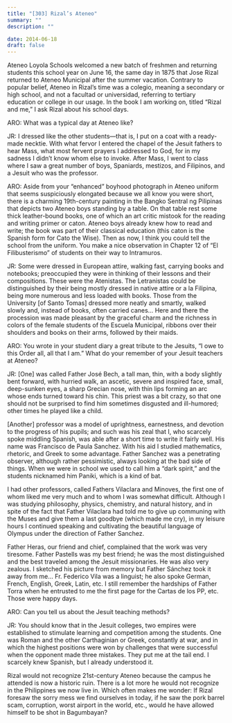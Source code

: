 ```yaml
---
title: "[303] Rizal’s Ateneo"
summary: ""
description: ""

date: 2014-06-18
draft: false
---
```


Ateneo Loyola Schools welcomed a new batch of freshmen and returning students this school year on June 16, the same day in 1875 that Jose Rizal returned to Ateneo Municipal after the summer vacation. Contrary to popular belief, Ateneo in Rizal’s time was a colegio, meaning a secondary or high school, and not a facultad or universidad, referring to tertiary education or college in our usage. In the book I am working on, titled “Rizal and me,” I ask Rizal about his school days.

ARO: What was a typical day at Ateneo like?

JR: I dressed like the other students—that is, I put on a coat with a ready-made necktie. With what fervor I entered the chapel of the Jesuit fathers to hear Mass, what most fervent prayers I addressed to God, for in my sadness I didn’t know whom else to invoke. After Mass, I went to class where I saw a great number of boys, Spaniards, mestizos, and Filipinos, and a Jesuit who was the professor.

ARO: Aside from your “enhanced” boyhood photograph in Ateneo uniform that seems suspiciously elongated because we all know you were short, there is a charming 19th-century painting in the Bangko Sentral ng Pilipinas that depicts two Ateneo boys standing by a table. On that table rest some thick leather-bound books, one of which an art critic mistook for the reading and writing primer or caton. Ateneo boys already knew how to read and write; the book was part of their classical education (this caton is the Spanish form for Cato the Wise). Then as now, I think you could tell the school from the uniform. You make a nice observation in Chapter 12 of “El Filibusterismo” of students on their way to Intramuros.

JR: Some were dressed in European attire, walking fast, carrying books and notebooks; preoccupied they were in thinking of their lessons and their compositions. These were the Atenistas. The Letranistas could be distinguished by their being mostly dressed in native attire or a la Filipina, being more numerous and less loaded with books. Those from the University [of Santo Tomas] dressed more neatly and smartly, walked slowly and, instead of books, often carried canes… Here and there the procession was made pleasant by the graceful charm and the richness in colors of the female students of the Escuela Municipal, ribbons over their shoulders and books on their arms, followed by their maids.

ARO: You wrote in your student diary a great tribute to the Jesuits, “I owe to this Order all, all that I am.” What do your remember of your Jesuit teachers at Ateneo?

JR: [One] was called Father José Bech, a tall man, thin, with a body slightly bent forward, with hurried walk, an ascetic, severe and inspired face, small, deep-sunken eyes, a sharp Grecian nose, with thin lips forming an arc whose ends turned toward his chin. This priest was a bit crazy, so that one should not be surprised to find him sometimes disgusted and ill-humored; other times he played like a child.

[Another] professor was a model of uprightness, earnestness, and devotion to the progress of his pupils; and such was his zeal that I, who scarcely spoke middling Spanish, was able after a short time to write it fairly well. His name was Francisco de Paula Sanchez. With his aid I studied mathematics, rhetoric, and Greek to some advantage. Father Sanchez was a penetrating observer, although rather pessimistic, always looking at the bad side of things. When we were in school we used to call him a “dark spirit,” and the students nicknamed him Paniki, which is a kind of bat.

I had other professors, called Fathers Vilaclara and Minoves, the first one of whom liked me very much and to whom I was somewhat difficult. Although I was studying philosophy, physics, chemistry, and natural history, and in spite of the fact that Father Vilaclara had told me to give up communing with the Muses and give them a last goodbye (which made me cry), in my leisure hours I continued speaking and cultivating the beautiful language of Olympus under the direction of Father Sanchez.

Father Heras, our friend and chief, complained that the work was very tiresome. Father Pastells was my best friend; he was the most distinguished and the best traveled among the Jesuit missionaries. He was also very zealous. I sketched his picture from memory but Father Sánchez took it away from me… Fr. Federico Vila was a linguist; he also spoke German, French, English, Greek, Latin, etc. I still remember the hardships of Father Torra when he entrusted to me the first page for the Cartas de los PP, etc. Those were happy days.

ARO: Can you tell us about the Jesuit teaching methods?

JR: You should know that in the Jesuit colleges, two empires were established to stimulate learning and competition among the students. One was Roman and the other Carthaginian or Greek, constantly at war, and in which the highest positions were won by challenges that were successful when the opponent made three mistakes. They put me at the tail end. I scarcely knew Spanish, but I already understood it.

Rizal would not recognize 21st-century Ateneo because the campus he attended is now a historic ruin. There is a lot more he would not recognize in the Philippines we now live in. Which often makes me wonder: If Rizal foresaw the sorry mess we find ourselves in today, if he saw the pork barrel scam, corruption, worst airport in the world, etc., would he have allowed himself to be shot in Bagumbayan?
